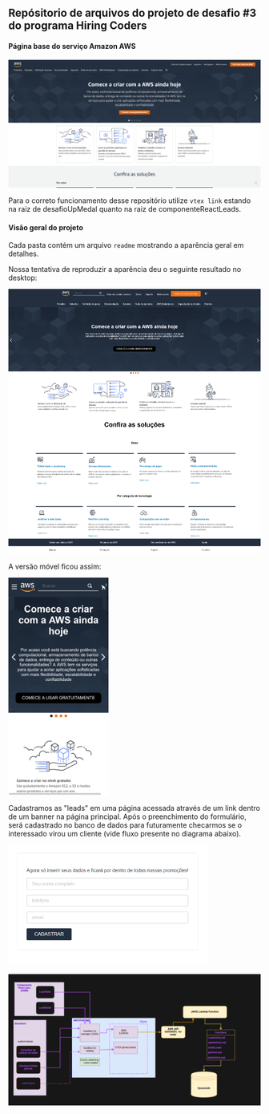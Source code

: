 ## Repósitorio de arquivos do projeto de desafio #3 do programa Hiring Coders

#### Página base do serviço Amazon AWS

![Página inicial do Amazon AWS](./desafioUpMedal/docs/assets/home-aws.png)

Para o correto funcionamento desse repositório utilize `vtex link` estando na raiz de desafioUpMedal quanto na raiz de componenteReactLeads.

#### Visão geral do projeto

Cada pasta contém um arquivo `readme` mostrando a aparência geral em detalhes.

Nossa tentativa de reproduzir a aparência deu o seguinte resultado no desktop:

![Página principal do desktop](./desafioUpMedal/docs/assets/home-desktop.png)

A versão móvel ficou assim:

<img alt="Página inicial móvel" src="./desafioUpMedal/docs/assets/home-movel.png" alt="drawing" width="200"/>

Cadastramos as "leads" em uma página acessada através de um link dentro de um banner na página principal. Após o preenchimento do formulário, será cadastrado no banco de dados para futuramente checarmos se o interessado virou um cliente (vide fluxo presente no diagrama abaixo).

<img alt="Componente de leads" src="./desafioUpMedal/docs/assets/componente-leads.png" width="400"/><br>

![Diagrama de funcionamento do back-end](./desafioUpMedal/docs/assets/diagrama-fluxo.png)




